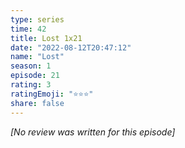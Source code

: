 ```yaml
---
type: series
time: 42
title: Lost 1x21
date: "2022-08-12T20:47:12"
name: "Lost"
season: 1
episode: 21
rating: 3
ratingEmoji: "⭐️⭐️⭐️"
share: false
---
```


_[No review was written for this episode]_
